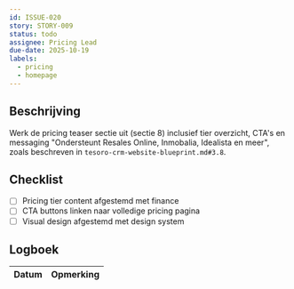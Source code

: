 ```yaml
---
id: ISSUE-020
story: STORY-009
status: todo
assignee: Pricing Lead
due-date: 2025-10-19
labels:
  - pricing
  - homepage
---
```


## Beschrijving
Werk de pricing teaser sectie uit (sectie 8) inclusief tier overzicht, CTA's en messaging "Ondersteunt Resales Online, Inmobalia, Idealista en meer", zoals beschreven in `tesoro-crm-website-blueprint.md#3.8`.

## Checklist
- [ ] Pricing tier content afgestemd met finance
- [ ] CTA buttons linken naar volledige pricing pagina
- [ ] Visual design afgestemd met design system

## Logboek
| Datum | Opmerking |
|-------|-----------|
